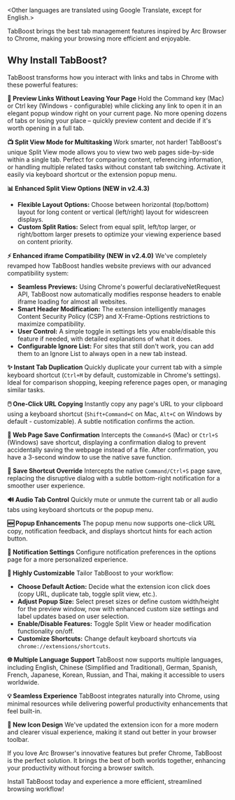 <Other languages are translated using Google Translate, except for English.>

TabBoost brings the best tab management features inspired by Arc Browser to Chrome, making your browsing more efficient and enjoyable.

## Why Install TabBoost?

TabBoost transforms how you interact with links and tabs in Chrome with these powerful features:

**🚀 Preview Links Without Leaving Your Page**
Hold the Command key (Mac) or Ctrl key (Windows - configurable) while clicking any link to open it in an elegant popup window right on your current page. No more opening dozens of tabs or losing your place – quickly preview content and decide if it's worth opening in a full tab.

**📺 Split View Mode for Multitasking**
Work smarter, not harder! TabBoost's unique Split View mode allows you to view two web pages side-by-side within a single tab. Perfect for comparing content, referencing information, or handling multiple related tasks without constant tab switching. Activate it easily via keyboard shortcut or the extension popup menu.

**📊 Enhanced Split View Options (NEW in v2.4.3)**
- **Flexible Layout Options:** Choose between horizontal (top/bottom) layout for long content or vertical (left/right) layout for widescreen displays.
- **Custom Split Ratios:** Select from equal split, left/top larger, or right/bottom larger presets to optimize your viewing experience based on content priority.

**⚡ Enhanced iframe Compatibility (NEW in v2.4.0)**
We've completely revamped how TabBoost handles website previews with our advanced compatibility system:

- **Seamless Previews:** Using Chrome's powerful declarativeNetRequest API, TabBoost now automatically modifies response headers to enable iframe loading for almost all websites.
- **Smart Header Modification:** The extension intelligently manages Content Security Policy (CSP) and X-Frame-Options restrictions to maximize compatibility.
- **User Control:** A simple toggle in settings lets you enable/disable this feature if needed, with detailed explanations of what it does.
- **Configurable Ignore List:** For sites that still don't work, you can add them to an Ignore List to always open in a new tab instead.

**✨ Instant Tab Duplication**
Quickly duplicate your current tab with a simple keyboard shortcut (`Ctrl+M` by default, customizable in Chrome's settings). Ideal for comparison shopping, keeping reference pages open, or managing similar tasks.

**🖱️ One-Click URL Copying**
Instantly copy any page's URL to your clipboard using a keyboard shortcut (`Shift+Command+C` on Mac, `Alt+C` on Windows by default - customizable). A subtle notification confirms the action.

**💾 Web Page Save Confirmation**
Intercepts the `Command+S` (Mac) or `Ctrl+S` (Windows) save shortcut, displaying a confirmation dialog to prevent accidentally saving the webpage instead of a file. After confirmation, you have a 3-second window to use the native save function.

**🚫 Save Shortcut Override**
Intercepts the native `Command/Ctrl+S` page save, replacing the disruptive dialog with a subtle bottom-right notification for a smoother user experience.

**🔊 Audio Tab Control**
Quickly mute or unmute the current tab or all audio tabs using keyboard shortcuts or the popup menu.

**🆕 Popup Enhancements**
The popup menu now supports one-click URL copy, notification feedback, and displays shortcut hints for each action button.

**🔔 Notification Settings**
Configure notification preferences in the options page for a more personalized experience.

**🔧 Highly Customizable**
Tailor TabBoost to your workflow:

- **Choose Default Action:** Decide what the extension icon click does (copy URL, duplicate tab, toggle split view, etc.).
- **Adjust Popup Size:** Select preset sizes or define custom width/height for the preview window, now with enhanced custom size settings and label updates based on user selection.
- **Enable/Disable Features:** Toggle Split View or header modification functionality on/off.
- **Customize Shortcuts:** Change default keyboard shortcuts via `chrome://extensions/shortcuts`.

**🌐 Multiple Language Support**
TabBoost now supports multiple languages, including English, Chinese (Simplified and Traditional), German, Spanish, French, Japanese, Korean, Russian, and Thai, making it accessible to users worldwide.

**💡 Seamless Experience**
TabBoost integrates naturally into Chrome, using minimal resources while delivering powerful productivity enhancements that feel built-in.

**🎨 New Icon Design**
We've updated the extension icon for a more modern and clearer visual experience, making it stand out better in your browser toolbar.

If you love Arc Browser's innovative features but prefer Chrome, TabBoost is the perfect solution. It brings the best of both worlds together, enhancing your productivity without forcing a browser switch.

Install TabBoost today and experience a more efficient, streamlined browsing workflow!
